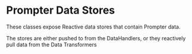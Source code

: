# Prompter Data Stores

These classes expose Reactive data stores that contain Prompter data.

The stores are either pushed to from the DataHandlers, or they reactively pull data from the Data Transformers
